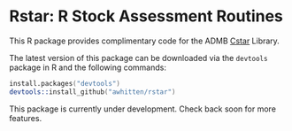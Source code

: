 # Rstar: R Stock Assessment Routines

This R package provides complimentary code for the ADMB [Cstar](https://github.com/awhitten/cstar) Library.

The latest version of this package can be downloaded via the `devtools` package in R and the following commands:

```S
install.packages("devtools")
devtools::install_github("awhitten/rstar")
```

This package is currently under development. Check back soon for more features.